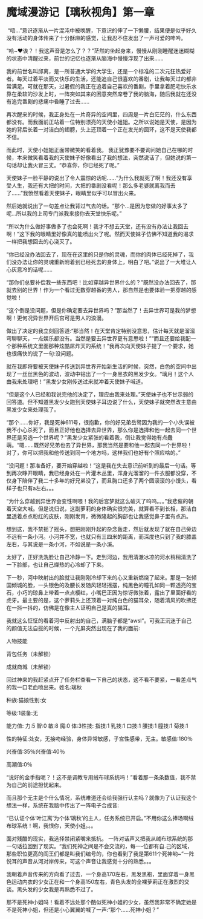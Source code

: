 # 魔域漫游记【璃秋视角】第一章

 “唔…”意识逐渐从一片混沌中被唤醒，下意识的伸了一下懒腰，结果便是似乎好久没有活动的身体传来了十分酥麻的感觉，让我忍不住发出了一声可爱的呻吟。

“哈~❤️诶？！我这声音是怎么了？？”茫然的坐起身来，慢慢从刚刚睡醒迷迷糊糊的状态中清醒过来，前世的记忆也逐渐从脑海中慢慢浮现了出来……

我的前世名叫邱离，是一所普通大学的大学生，还是一个标准的二次元狂热爱好者。每天过着平淡而又快乐的生活，还能追自己很喜欢的番剧，让我每天过的都非常满足。可就在那天，过暑假的我正在追着自己喜欢的番剧，手里拿着肥宅快乐水靠在柔软的沙发上时，一阵突如其来的困意突然席卷了我的脑海，随后我就在还没有追完番剧的悲痛中昏睡了过去……

再次醒来的时候，我正身处在一片奇异的空间里，四周是一片白茫茫的，什么东西都没有。而我面前正站着一位特别漂亮的天使小姐姐。之所以说她是天使，是因为她的背后长着一对洁白的翅膀，头上还顶着一个正在发光的圆环，这不是天使我都不信。

而此时，天使小姐姐正面带微笑的看着我。
我正犹豫要不要询问她自己在哪的时候，本来微笑看着我的天使妹子好像看出了我的想法，突然说话了，但她说的第一句话却让我火冒三丈。“恭喜你，你已经死了呢。”

天使妹子一脸平静的说出了令人震惊的话呢……“为什么我就死了啊！我还没有享受人生，我还有大把的时间，大把的番剧没看呢！那么多老婆就离我而去了……”我愤然看着天使妹子，眼睛里似乎可以冒出火来。

然后她就说出了一句差点让我背过气去的话。“那个…是因为您做的好事太多了呢…所以我的上司专门派我来接你去天堂快乐呢。”

“所以为什么做好事做多了也会死啊！我才不想去天堂，还有没有办法让我回去啊！”这下我的眼睛里好像真的能喷出火了呢。然而天使妹子仿佛不知道我的渴求一样把我想回去的心浇灭了。

“你已经没办法回去了，现在在这里的只是你的灵魂，而你的肉体已经死掉了，我们没办法让你的灵魂重新附着到已经死去的身体上，明白了吧。”说出了一大堆让人心灰意冷的话呢……

“那你们总要补偿我一些东西吧！比如穿越异世界什么的？”既然没办法回去了，那就去别的世界！作为一个看过无数穿越番的男人，那自然是也要体验一把穿越的感觉啦！

“这个倒是没问题，但是你确定要去异世界吗？”那当然了！去异世界可是我的梦想啊！更何况异世界开后宫可是男人的浪漫。

做出了决定的我立刻回答道:“那当然！在天堂肯定特别没意思，估计每天就是溜溜弯聊聊天，一点娱乐都没有。当然是要去异世界更有意思啦！”“而且还要给我配一个那种系统文里面那种炫酷屌炸天的系统！”我再次向天使妹子提了一个要求，她也很痛快的说了一句:没问题。

就在我即将要被天使妹子传送到异世界开始新生活的时候，突然，白色的空间中出现了一丝丝黑色的波动，波动中钻出了一个一身黑衣的黑发少女。“璃月！这个人由我来处理吧！”黑发少女刚传送过来就冲着天使妹子喊道。

“但是这个人已经和我说完他的决定了，理应由我来处理。”天使妹子也不甘示弱的回答道。但不知道黑发少女跑到天使妹子耳边说了什么，天使妹子就突然改主意由黑发少女来处理我了。

“那个……你好，我是死神611号，很抱歉，你的好兄弟岳鹭因为我的一个小失误被我不小心杀死了，而且正好他也选择去异世界，那么你是选择和他一起去同一个世界还是另选一个世界呢？”黑发少女紧张的看着我，倒让我觉得她有点蠢萌。“嗯……既然好兄弟也去了异世界，那我当然是要和他一起去同一个世界啦！对了，你可以把我和他传送到同一个地方吗，这样我们也好有个照应啥的。”

“没问题！那准备好，要开始穿越啦！”这是我在失去意识前听到的最后一句话。等到再次睁开眼睛，我已经身处在一片灌木丛里，浑身光溜溜的一件衣服都没穿，不仅身下陪伴了我二十多年的好兄弟没了，而且胸口还多了两个圆滚滚的小馒头，看样子也只有a左右。。。

“为什么穿越到异世界会变性啊喂！我的后宫梦就这么破灭了呜呜。。。”我悲催的朝着天空大喊。但是说归说，这副萝莉的身体确实很完美，就算看不到长相，那洁白里透着点点粉红的皮肤，刚刚发育，微微隆起的胸部也让我感觉鼻子里有点热。

想到这，我不禁摇了摇头，想把刚刚升起的杂念轰走，然后就发现了就在自己旁边不远有一条小河。小河并不宽，也就只有三四米的距离，而深度也只到了我的膝盖左右，与其说是一条小河，不如说是一条小溪。

太好了，正好洗洗脸让自己冷静一下。走到河边，我用清澈冰凉的河水稍稍清洗了一下脸部，也让自己燥热的心冷却了下来。

下一秒，河中映射出的脸就让我刚刚冷却下来的心又重新燃烧了起来。那是一张倾国倾城的脸，一头银色的及腰长发随风轻轻摇摆，纯黑色的瞳孔如同一颗透亮的宝石，小巧的琼鼻上带着一点点樱红，小嘴巴正因为惊讶微张着，露出了里面好看的虎牙。最主要的是，这个萝莉头上还顶着一对纯白色的猫耳朵，随着清风的吹拂还在一抖一抖的，仿佛是在像主人证明自己是真的猫耳。

我就这么怔怔的看着河中反射出的自己，满脑子都是“awsl”。可我正沉迷于自己的颜值无法自拔的时候，一个光屏突然出现在了我的面前:

人物技能

背包任务（未解锁）

成就商城（未解锁）

回过神来的我赶紧点开了任务栏查看一下自己的状态，这不看不要紧，一看差点气的我一口老血喷出来。姓名:璃秋

种族:猫娘性别:女

等级:1装备:无

能力值: 力:5 智:0 敏:8 魔:0 体:3性技: 指技:1 乳技:1 口技:1 腰技:1 膣技:1 菊技:1

性的特征:处女，无接吻经验，身体异常敏感，子宫性感带，无主。敏感值:180％

兴奋值:35％兴奋值:40％

高潮值:0％ 

“说好的金手指呢？！这不是调教专用绒布球系统吗！”看着那一条条数值，我不禁为自己的前途担忧起来。

而且那个无主是个什么情况，系统难道还会给我强行认主吗？就像为了认证我这个想法一样，系统在我脑中传出了一阵电子合成音:

“已认证个体‘叶江离’为个体‘璃秋’的主人，任务系统已开启。”不用你这么捧场啊绒布球系统！啊，我恨你，天使小姐。。。

面对残酷的现实，我选择禁闭紧嘴来抵抗。
一阵对话声又把我从绒布球系统的那一句话拉回到了现实。“我们死神之间是不会交流的，每一-位都有自.己的区域，那些职位更高的阎王们都是叫我们编号的，你也看到了我是第611个死神哟~”一阵悦耳的声音从河对岸传来，可这个声音让我感觉十分的熟悉。。。

我朝着声音传来的方向看了过去，一个身高170左右，黑发黑袍，里面穿着一身黑色运动内衣的少女正在和一个身高150左右，青色头发的全裸萝莉正在激烈的交谈。黑头发的少女我是再熟悉不过了。

那不是死神小姐吗！看着不远处那个酷似死神小姐的少女，虽然我非常不确定她是不是死神小姐，但还是小心翼翼的喊了一声:“那个……死神小姐？”

